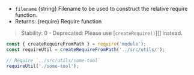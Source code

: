 <!-- YAML
added: v10.12.0
deprecated: v12.2.0
-->

* `filename` {string} Filename to be used to construct the relative require
  function.
* Returns: {require} Require function

> Stability: 0 - Deprecated: Please use [`createRequire()`][] instead.

```js
const { createRequireFromPath } = require('module');
const requireUtil = createRequireFromPath('../src/utils/');

// Require `../src/utils/some-tool`
requireUtil('./some-tool');
```














